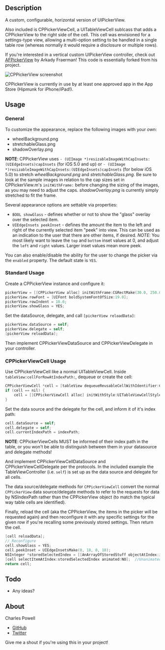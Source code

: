 ## Description

A custom, configurable, horizontal version of UIPickerView.

Also included is CPPickerViewCell, a UITableViewCell sublcass that adds a CPPickerView to the right side of the cell. This cell was envisioned for a settings-type view, allowing a multi-option setting to be handled in a single table row (whereas normally it would require a disclosure or multiple rows).

If you're interested in a vertical custom UIPickerView controller, check out [AFPickerView](https://github.com/arkichek/AFPickerView) by Arkady Fraerman! This code is essentially forked from his project.

![CPPickerView screenshot](http://cbpowell.github.com/CPPickerView/screenshot.png)

CPPickerView is currently in use by at least one approved app in the App Store (Hipmunk for iPhone/iPad!).

## Usage

### General

To customize the appearance, replace the following images with your own:

 * wheelBackground.png
 * stretchableGlass.png
 * shadowOverlay.png

__NOTE__: CPPickerView uses `- (UIImage *)resizableImageWithCapInsets:(UIEdgeInsets)capInsets` (for iOS 5.0 and up) or `- (UIImage *)resizableImageWithCapInsets:(UIEdgeInsets)capInsets` (for below iOS 5.0) to stretch _wheelBackground.png_ and _stretchableGlass.png_. Be sure to look at the sample images in relation to the cap sizes set in CPPickerView.m's `initWithFrame:` before changing the sizing of the images, as you may need to adjust the caps. _shadowOverlay.png_ is currently simply stretched to fit the frame.

Several appearance options are settable via properties:

 * `BOOL showGlass` - defines whether or not to show the "glass" overlay over the selected item.
 * `UIEdgeInsets peekInset` - defines the amount the item to the left and right of the currently selected item "peek" into view. This can be used as an indication to the user that there are other items, if desired. _NOTE_: You most likely want to leave the `top` and `bottom` inset values at 0, and adjust the `left` and `right` values. Larger inset values mean more peek.


You can also enable/disable the ability for the user to change the picker via the `enabled` property. The default state is `YES`.

### Standard Usage
Create a CPPickerView instance and configure it:

```objective-c
pickerView = [[CPPickerView alloc] initWithFrame:CGRectMake(30.0, 250.0, 126.0, 197.0)];
pickerView.rowFont = [UIFont boldSystemFontOfSize:19.0];
pickerView.rowIndent = 10.0;
pickerView.showGlass = YES;
```

Set the dataSource, delegate, and call `[pickerView reloadData]`:

```objective-c
pickerView.dataSource = self;
pickerView.delegate = self;
[pickerView reloadData];
```

Then implement CPPickerViewDataSource and CPPickerViewDelegate in your controller.

### CPPickerViewCell Usage

Use CPPickerViewCell like a normal UITableViewCell. Inside `tableView:cellForRowAtIndexPath:`, dequeue or create the cell:

```objective-c
CPPickerViewCell *cell = [tableView dequeueReusableCellWithIdentifier:CellIdentifier];
if (cell == nil) {
    cell = [[CPPickerViewCell alloc] initWithStyle:UITableViewCellStyleDefault reuseIdentifier:CellIdentifier];
}
```

Set the data source and the delegate for the cell, and inform it of it's index path:

```objective-c
cell.dataSource = self;
cell.delegate = self;
cell.currentIndexPath = indexPath;
```

__NOTE__: CPPickerViewCells MUST be informed of their index path in the table, or you won't be able to distinguish between them in your datasource and delegate methods!

And implement CPPickerViewCellDataSource and CPPickerViewCellDelegate per the protocols. In the included example the TableViewController (i.e. `self`) is set up as the data source and delegate for all cells.

The data source/delegate methods for `CPPickerViewCell` convert the normal `CPPickerView` data source/delegate methods to refer to the requests for data by NSIndexPath rather than the CPPickerView object (to match the typical way table cells are identified).

Finally, reload the cell (aka the CPPickerView, the items in the picker will be requested again) and then reconfigure it with any specific settings for the given row if you're recalling some previously stored settings. Then return the cell.

```objective-c
[cell reloadData];
// Reconfigure
cell.showGlass = YES;
cell.peekInset = UIEdgeInsetsMake(0, 18, 0, 18);
NSInteger *storedSelectedIndex = [[AnArrayOfStoredStuff objectAtIndex:indexPath.row] intValue];
[cell selectItemAtIndex:storedSelectedIndex animated:NO];  //Unanimated, because this should be immediate
return cell;
```

## Todo
- Any ideas?

## About

Charles Powell
- [GitHub](http://github.com/cbpowell)
- [Twitter](http://twitter.com/seventhcolumn)

Give me a shout if you're using this in your project!
